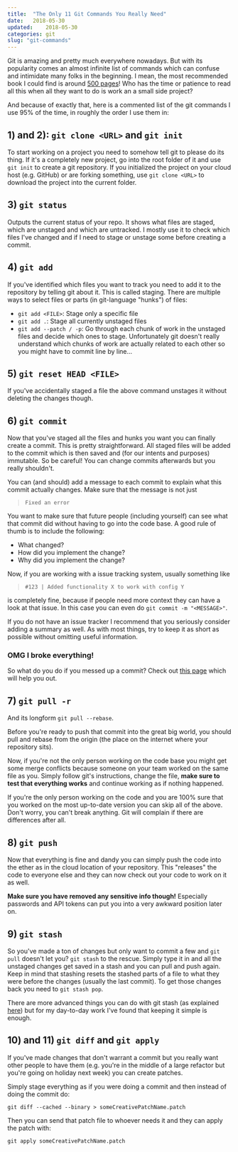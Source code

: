 ```yaml
---
title:	"The Only 11 Git Commands You Really Need"
date:	2018-05-30
updated:	2018-05-30
categories: git
slug: "git-commands"
---
```


Git is amazing and pretty much everywhere nowadays. But with its popularity comes an almost infinite list of commands which can confuse and intimidate many folks in the beginning. I mean, the most recommended book I could find is around [500 pages](https://www.git-scm.com/book/en/v2It)! Who has the time or patience to read all this when all they want to do is work an a small side project?

And because of exactly that, here is a commented list of the git commands I use 95% of the time, in roughly the order I use them in:

## 1) and 2): `git clone <URL>` and `git init`
To start working on a project you need to somehow tell git to please do its thing. If it's a completely new project, go into the root folder of it and use `git init` to create a git repository. If you initialized the project on your cloud host (e.g. GitHub) or are forking something, use `git clone <URL>` to download the project into the current folder.

## 3) `git status`
Outputs the current status of your repo. It shows what files are staged, which are unstaged and which are untracked. I mostly use it to check which files I've changed and if I need to stage or unstage some before creating a commit.

## 4) `git add`
If you've identified which files you want to track you need to add it to the repository by telling git about it. This is called staging. There are multiple ways to select files or parts (in git-language "hunks") of files:
* `git add <FILE>`: Stage only a specific file
* `git add .`: Stage all currently unstaged files
* `git add --patch / -p`: Go through each chunk of work in the unstaged files and decide which ones to stage. Unfortunately git doesn't really understand which chunks of work are actually related to each other so you might have to commit line by line...

## 5) `git reset HEAD <FILE>`
If you've accidentally staged a file the above command unstages it without deleting the changes though.

## 6) `git commit`

Now that you've staged all the files and hunks you want you can finally create a commit. This is pretty straightforward. All staged files will be added to the commit which is then saved and (for our intents and purposes) immutable. So be careful! You can change commits afterwards but you really shouldn't.

You can (and should) add a message to each commit to explain what this commit actually changes. Make sure that the message is not just

> `Fixed an error`

You want to make sure that future people (including yourself) can see what that commit did without having to go into the code base. A good rule of thumb is to include the following:
* What changed?
* How did you implement the change?
* Why did you implement the change?

Now, if you are working with a issue tracking system, usually something like

> `#123 | Added functionality X to work with config Y`

is completely fine, because if people need more context they can have a look at that issue. In this case you can even do `git commit -m "<MESSAGE>"`.

If you do not have an issue tracker I recommend that you seriously consider adding a summary as well. As with most things, try to keep it as short as possible without omitting useful information.

### **OMG I broke everything!**

So what do you do if you messed up a commit? Check out [this page](https://sethrobertson.github.io/GitFixUm/fixup.html) which will help you out.

## 7) `git pull -r`
And its longform `git pull --rebase`.

Before you're ready to push that commit into the great big world, you should pull and rebase from the origin (the place on the internet where your repository sits).

Now, if you're not the only person working on the code base you might get some merge conflicts because someone on your team worked on the same file as you. Simply follow git's instructions, change the file, **make sure to test that everything works** and continue working as if nothing happened.

If you're the only person working on the code and you are 100% sure that you worked on the most up-to-date version you can skip all of the above. Don't worry, you can't break anything. Git will complain if there are differences after all.

## 8) `git push`
Now that everything is fine and dandy you can simply push the code into the ether as in the cloud location of your repository. This "releases" the code to everyone else and they can now check out your code to work on it as well.

**Make sure you have removed any sensitive info though!** Especially passwords and API tokens can put you into a very awkward position later on.

## 9) `git stash`
So you've made a ton of changes but only want to commit a few and `git pull` doesn't let you? `git stash` to the rescue. Simply type it in and all the unstaged changes get saved in a stash and you can pull and push again. Keep in mind that stashing resets the stashed parts of a file to what they were before the changes (usually the last commit). To get those changes back you need to `git stash pop`.

There are more advanced things you can do with git stash (as explained [here](https://dev.to/srebalaji/useful-tricks-you-might-not-know-about-git-stash-117e)) but for my day-to-day work I've found that keeping it simple is enough.


## 10) and 11) `git diff` and `git apply`
If you've made changes that don't warrant a commit but you really want other people to have them (e.g. you're in the middle of a large refactor but you're going on holiday next week) you can create patches.

Simply stage everything as if you were doing a commit and then instead of doing the commit do:

`git diff --cached --binary > someCreativePatchName.patch`

Then you can send that patch file to whoever needs it and they can apply the patch with:

`git apply someCreativePatchName.patch`
